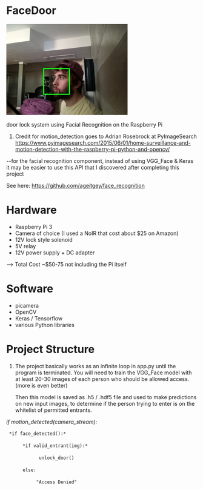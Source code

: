 # FaceDoor

![Alt text](examples/result882.jpg?raw=true "Title")

door lock system using Facial Recognition on the Raspberry Pi

1. Credit for motion_detection goes to Adrian Rosebrock at PyImageSearch
https://www.pyimagesearch.com/2015/06/01/home-surveillance-and-motion-detection-with-the-raspberry-pi-python-and-opencv/

--for the facial recognition component, instead of using VGG_Face & Keras it may be easier
to use this API that I discovered after completing this project

See here: https://github.com/ageitgey/face_recognition

# Hardware

* Raspberry Pi 3
* Camera of choice (I used a NoIR that cost about $25 on Amazon)
* 12V lock style solenoid
* 5V relay
* 12V power supply + DC adapter

--> Total Cost ~$50-75 not including the Pi itself

# Software

* picamera 
* OpenCV
* Keras / Tensorflow
* various Python libraries

# Project Structure

1. The project basically works as an infinite loop in app.py until the program is terminated.
   You will need to train the VGG_Face model with at least 20-30 images of each person who should be allowed access. 
   (more is even better)
   
   Then this model is saved as .h5 / .hdf5 file and used to make predictions on new input images, to determine if the
   person trying to enter is on the whitelist of permitted entrants. 

*if motion_detected(camera_stream):*

     *if face_detected():*
     
          *if valid_entrant(img):*
          
                unlock_door()
                
          else:
          
               "Access Denied"
        
